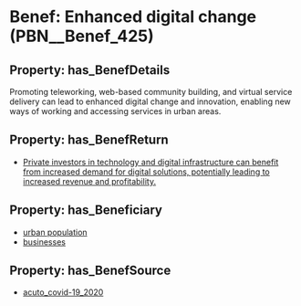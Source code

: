 # Benef: __Enhanced digital change__ (PBN__Benef_425)

## Property: has_BenefDetails

Promoting teleworking, web-based community building, and virtual service delivery can lead to enhanced digital change and innovation, enabling new ways of working and accessing services in urban areas.

## Property: has_BenefReturn

* [Private investors in technology and digital infrastructure can benefit from increased demand for digital solutions, potentially leading to increased revenue and profitability.](../BenefReturn/PBN__BenefReturn_456)

## Property: has_Beneficiary

* [urban population](../Stakeholder/PBN__Stakeholder_198)
* [businesses](../Stakeholder/PBN__Stakeholder_147)

## Property: has_BenefSource

* [acuto_covid-19_2020](../Article/PBN__Article_85)

